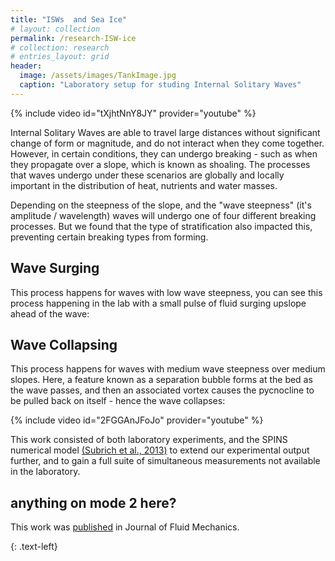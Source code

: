 ```yaml
---
title: "ISWs  and Sea Ice"
# layout: collection
permalink: /research-ISW-ice
# collection: research
# entries_layout: grid
header:
  image: /assets/images/TankImage.jpg
  caption: "Laboratory setup for studing Internal Solitary Waves"
---
```

<div style="width:100%; float: center">
    {% include video id="tXjhtNnY8JY" provider="youtube" %}
</div>

Internal Solitary Waves are able to travel large distances without significant change of form or magnitude, and do not interact when they come together. However, in certain conditions, they can undergo breaking - such as when they propagate over a slope, which is known as shoaling. The processes that waves undergo under these scenarios are globally and locally important in the distribution of heat, nutrients and water masses. 

Depending on the steepness of the slope, and the "wave steepness" (it's amplitude / wavelength) waves will undergo one of four different breaking processes. But we found that the type of stratification also impacted this, preventing certain breaking types from forming. 

## Wave Surging
This process happens for waves with low wave steepness, you can see this process happening in the lab with a small pulse of fluid surging upslope ahead of the wave:

## Wave Collapsing
This process happens for waves with medium wave steepness over medium slopes. Here, a feature known as a separation bubble forms at the bed as the wave passes, and then an associated vortex causes the pycnocline to be pulled back on itself - hence the wave collapses:
<div style="width:650px; float: center">
	{% include video id="2FGGAnJFoJo" provider="youtube" %}
</div>

This work consisted of both laboratory experiments, and the SPINS numerical model [(Subrich et al., 2013)](https://doi.org/10.1002/fld.3788) to extend our experimental output further, and to gain a full suite of simultaneous measurements not available in the laboratory.
## anything on mode 2 here?
This work was [published](https://doi.org/10.1017/jfm.2021.1049) in Journal of Fluid Mechanics.

{: .text-left}
